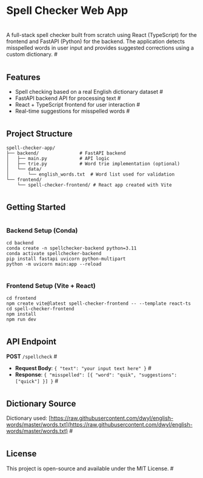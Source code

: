# Spell Checker Web App #
#
A full-stack spell checker built from scratch using React (TypeScript) for the frontend and FastAPI (Python) for the backend. The application detects misspelled words in user input and provides suggested corrections using a custom dictionary. #
#
## Features ##
- Spell checking based on a real English dictionary dataset #
- FastAPI backend API for processing text #
- React + TypeScript frontend for user interaction #
- Real-time suggestions for misspelled words #
#
## Project Structure ##
```
spell-checker-app/
├── backend/               # FastAPI backend
│   ├── main.py            # API logic
│   ├── trie.py            # Word trie implementation (optional)
│   └── data/
│       └── english_words.txt  # Word list used for validation
└── frontend/
    └── spell-checker-frontend/ # React app created with Vite
```
#
## Getting Started ##
#
### Backend Setup (Conda) ##
```
cd backend
conda create -n spellchecker-backend python=3.11
conda activate spellchecker-backend
pip install fastapi uvicorn python-multipart
python -m uvicorn main:app --reload
```
#
### Frontend Setup (Vite + React) ##
```
cd frontend
npm create vite@latest spell-checker-frontend -- --template react-ts
cd spell-checker-frontend
npm install
npm run dev
```
#
## API Endpoint ##
**POST** `/spellcheck` #
- **Request Body**: `{ "text": "your input text here" }` #
- **Response**: `{ "misspelled": [{ "word": "quik", "suggestions": ["quick"] }] }` #
#
## Dictionary Source ##
Dictionary used: [https://raw.githubusercontent.com/dwyl/english-words/master/words.txt](https://raw.githubusercontent.com/dwyl/english-words/master/words.txt) #
#
## License ##
This project is open-source and available under the MIT License. #
